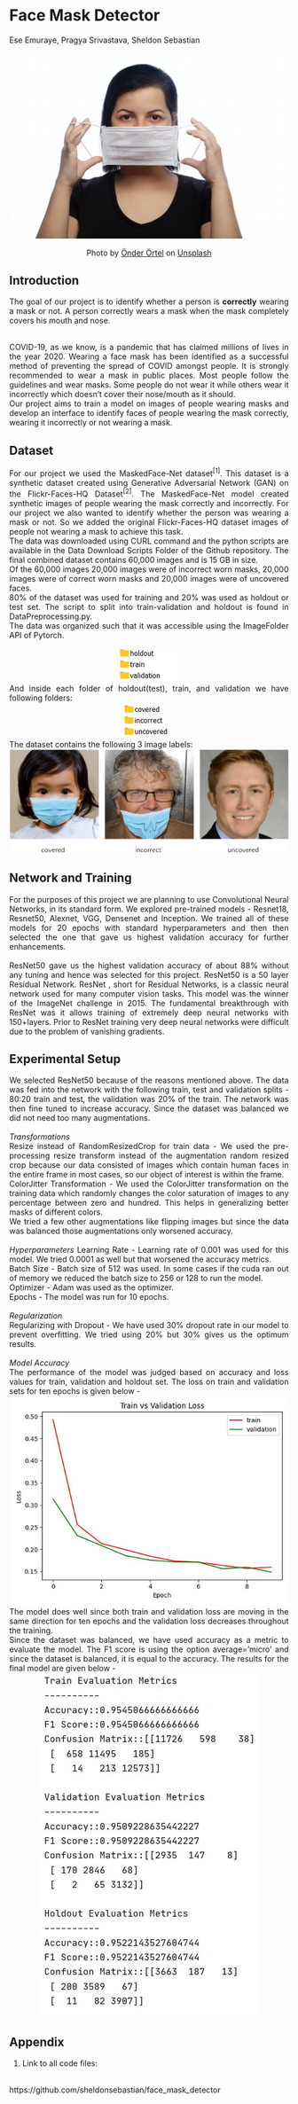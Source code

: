 # Face Mask Detector

Ese Emuraye, Pragya Srivastava, Sheldon Sebastian

![](saved_images/banner.jpg)
<center>Photo by <a href="https://unsplash.com/@onderortel?utm_source=unsplash&utm_medium=referral&utm_content=creditCopyText">Önder Örtel</a> on <a href="https://unsplash.com/s/photos/face-mask?utm_source=unsplash&utm_medium=referral&utm_content=creditCopyText">Unsplash</a></center>
  

## Introduction

<div style="text-align: justify"> 

The goal of our project is to identify whether a person is <b>correctly</b> wearing a mask or not. A person
correctly wears a mask when the mask completely covers his mouth and nose.

<br>
COVID-19, as we know, is a pandemic that has claimed millions of lives in the year 2020. Wearing
a face mask has been identified as a successful method of preventing the spread of COVID
amongst people. It is strongly recommended to wear a mask in public places. Most people follow
the guidelines and wear masks. Some people do not wear it while others wear it incorrectly which
doesn’t cover their nose/mouth as it should.

<br>
Our project aims to train a model on images of people wearing masks and develop an interface to
identify faces of people wearing the mask correctly, wearing it incorrectly or not wearing a mask.

</div>


## Dataset

<div style="text-align: justify">

For our project we used the MaskedFace-Net dataset<sup>[1]</sup>. This dataset is a synthetic dataset created
using Generative Adversarial Network (GAN) on the Flickr-Faces-HQ Dataset<sup>[2]</sup>. The
MaskedFace-Net model created synthetic images of people wearing the mask correctly and
incorrectly. For our project we also wanted to identify whether the person was wearing a mask or
not. So we added the original Flickr-Faces-HQ dataset images of people not wearing a mask to
achieve this task.
<br>
The data was downloaded using CURL command and the python scripts are available in the Data
Download Scripts Folder of the Github repository. The final combined dataset contains 60,000
images and is 15 GB in size.
<br>
Of the 60,000 images 20,000 images were of incorrect worn masks, 20,000 images were of
correct worn masks and 20,000 images were of uncovered faces.
<br>
80% of the dataset was used for training and 20% was used as holdout or test set. The script to
split into train-validation and holdout is found in DataPreprocessing.py. 
<br>
The data was organized such that it was accessible using the ImageFolder API of Pytorch.
</div>

<center><img src="saved_images/img1.jpg"/></center>

<div style="text-align: justify">
And inside each folder of holdout(test), train, and validation we have following folders:
</div>
<center><img src="saved_images/img2.jpg"/></center>

<div style="text-align: justify">
The dataset contains the following 3 image labels:
</div>
<center><img src="saved_images/img3.jpg"/></center>



## Network and Training

<div style="text-align: justify">
For the purposes of this project we are planning to use Convolutional Neural Networks, in its
standard form. We explored pre-trained models - Resnet18, Resnet50, Alexnet, VGG, Densenet
and Inception. We trained all of these models for 20 epochs with standard hyperparameters and
then then selected the one that gave us highest validation accuracy for further enhancements.
<br>
<br>
ResNet50 gave us the highest validation accuracy of about 88% without any tuning and hence was
selected for this project. ResNet50 is a 50 layer Residual Network. ResNet , short for Residual
Networks, is a classic neural network used for many computer vision tasks. This model was the
winner of the ImageNet challenge in 2015. The fundamental breakthrough with ResNet was it
allows training of extremely deep neural networks with 150+layers. Prior to ResNet training very
deep neural networks were difficult due to the problem of vanishing gradients.
</div>

## Experimental Setup

<div style="text-align: justify">
We selected ResNet50 because of the reasons mentioned above. The data was fed into the
network with the following train, test and validation splits - 80:20 train and test, the validation was
20% of the train. The network was then fine tuned to increase accuracy. Since the dataset was
balanced we did not need too many augmentations.
<br>
<br>
<i>Transformations</i>
<br>
Resize instead of RandomResizedCrop for train data - We used the pre-processing resize
transform instead of the augmentation random resized crop because our data consisted of images
which contain human faces in the entire frame in most cases, so our object of interest is within the
frame.
<br>
ColorJitter Transformation - We used the ColorJitter transformation on the training data which
randomly changes the color saturation of images to any percentage between zero and hundred.
This helps in generalizing better masks of different colors.
<br>
We tried a few other augmentations like flipping images but since the data was balanced those
augmentations only worsened accuracy.
<br>
<br>
<i>Hyperparameters</i>
Learning Rate - Learning rate of 0.001 was used for this model. We tried 0.0001 as well but that
worsened the accuracy metrics.
<br>
Batch Size - Batch size of 512 was used. In some cases if the cuda ran out of memory we reduced
the batch size to 256 or 128 to run the model.
<br>
Optimizer - Adam was used as the optimizer.
<br>
Epochs - The model was run for 10 epochs.
<br>
<br>
<i>Regularization</i>
<br>
Regularizing with Dropout - We have used 30% dropout rate in our model to prevent overfitting.
We tried using 20% but 30% gives us the optimum results.
<br>
<br>
<i>Model Accuracy</i>
<br>
The performance of the model was judged based on accuracy and loss values for train, validation
and holdout set. The loss on train and validation sets for ten epochs is given below -
<br>
<center><img src="saved_images/img4.jpg"/></center>
The model does well since both train and validation loss are moving in the same direction for ten
epochs and the validation loss decreases throughout the training.
<br>
Since the dataset was balanced, we have used accuracy as a metric to evaluate the model. The F1
score is using the option average=’micro’ and since the dataset is balanced, it is equal to the
accuracy. The results for the final model are given below -
<br>
<center><img src="saved_images/img5.jpg"/></center>
</div>


## Appendix

<div style="text-align: justify">

1. Link to all code files:
<br>
 https://github.com/sheldonsebastian/face_mask_detector
<br>

</div>


